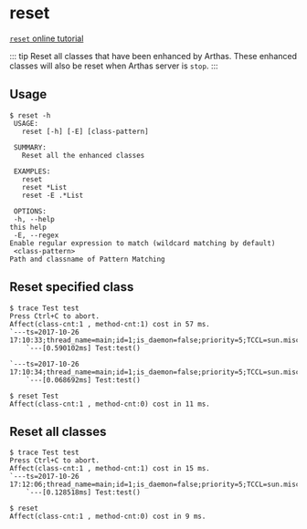 # reset

[`reset` online tutorial](https://arthas.aliyun.com/3.x/doc/arthas-tutorials.html?language=en&id=command-reset)

::: tip
Reset all classes that have been enhanced by Arthas. These enhanced classes will also be reset when Arthas server is `stop`.
:::

## Usage

```
$ reset -h
 USAGE:
   reset [-h] [-E] [class-pattern]

 SUMMARY:
   Reset all the enhanced classes

 EXAMPLES:
   reset
   reset *List
   reset -E .*List

 OPTIONS:
 -h, --help                                                         this help
 -E, --regex                                                        Enable regular expression to match (wildcard matching by default)
 <class-pattern>                                                    Path and classname of Pattern Matching
```

## Reset specified class

```
$ trace Test test
Press Ctrl+C to abort.
Affect(class-cnt:1 , method-cnt:1) cost in 57 ms.
`---ts=2017-10-26 17:10:33;thread_name=main;id=1;is_daemon=false;priority=5;TCCL=sun.misc.Launcher$AppClassLoader@14dad5dc
    `---[0.590102ms] Test:test()

`---ts=2017-10-26 17:10:34;thread_name=main;id=1;is_daemon=false;priority=5;TCCL=sun.misc.Launcher$AppClassLoader@14dad5dc
    `---[0.068692ms] Test:test()

$ reset Test
Affect(class-cnt:1 , method-cnt:0) cost in 11 ms.
```

## Reset all classes

```
$ trace Test test
Press Ctrl+C to abort.
Affect(class-cnt:1 , method-cnt:1) cost in 15 ms.
`---ts=2017-10-26 17:12:06;thread_name=main;id=1;is_daemon=false;priority=5;TCCL=sun.misc.Launcher$AppClassLoader@14dad5dc
    `---[0.128518ms] Test:test()

$ reset
Affect(class-cnt:1 , method-cnt:0) cost in 9 ms.
```
